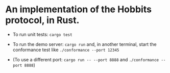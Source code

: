 # An implementation of the Hobbits protocol, in Rust.


- To run unit tests: `cargo test`

- To run the demo server: `cargo run` and, in another terminal, start the conformance
test like `./conformance --port 12345`

- (To use a different port: `cargo run -- --port 8888` and `./conformance --port 8888`)
<!--stackedit_data:
eyJoaXN0b3J5IjpbMTc2NDMxNDUwXX0=
-->